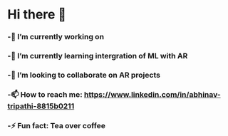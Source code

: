 # Hi there 👋
### -🔭 I’m currently working on 
### -🌱 I’m currently learning intergration of ML with AR
### -👯 I’m looking to collaborate on AR projects
### -📫 How to reach me: https://www.linkedin.com/in/abhinav-tripathi-8815b0211
### -⚡ Fun fact: Tea over coffee

